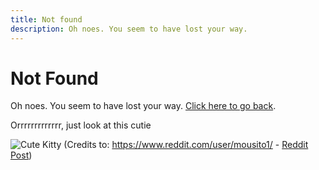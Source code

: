 ```yaml
---
title: Not found
description: Oh noes. You seem to have lost your way.
---
```


# Not Found

Oh noes. You seem to have lost your way. [Click here to go back](/).

Orrrrrrrrrrrrr, just look at this cutie

![Cute Kitty](/img/reddit_cat.jpg)
(Credits to: https://www.reddit.com/user/mousito1/ - [Reddit Post](https://old.reddit.com/r/aww/comments/ii4sdq/shes_been_with_me_for_22_years_and_is_still_going/))